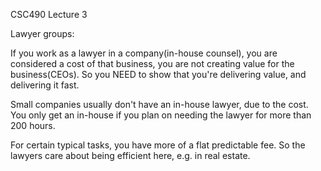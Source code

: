 CSC490 Lecture 3

Lawyer groups:

If you work as a lawyer in a company(in-house counsel), you are considered
a cost of that business, you are not creating value for the business(CEOs).
So you NEED to show that you're delivering value, and delivering it fast.

Small companies usually don't have an in-house lawyer, due to the cost.
You only get an in-house if you plan on needing the lawyer for more than
200 hours.

For certain typical tasks, you have more of a flat predictable fee. So
the lawyers care about being efficient here, e.g. in real estate.

